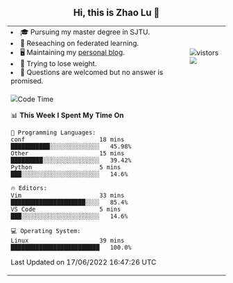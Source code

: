 <h2 align="center"> Hi, this is Zhao Lu 👋</h2>

<table style="overflow:hidden;">
    <tr> 
        <td>
            <li>🎓 Pursuing my master degree in SJTU.</li>
            <li>🌱 Reseaching on federated learning.</li>
            <li>🖥️ Maintaining my <a href="https://ifarewell.xyz">personal blog</a>.</li>
            <li>💪 Trying to lose weight.</li>
            <li>💬 Questions are welcomed but no answer is promised.</li> 
        </td>
        <td>
            <img src="https://visitor-badge.glitch.me/badge?page_id=ifarewell" alt="vistors" />
        <br>
          <img src="https://github-readme-stats.vercel.app/api?username=ifarewell&theme=graywhite&hide=prs,contribs&show_icons=true&hide_border=true&icon_color=CE1D2D&text_color=718096&bg_color=ffffff&hide_title=true" />
        </td>
    </tr>
    <tr>
        <td colspan="2">
            
<!--START_SECTION:waka-->
![Code Time](http://img.shields.io/badge/Code%20Time-193%20hrs%202%20mins-blue)

📊 **This Week I Spent My Time On** 

```text
💬 Programming Languages: 
conf                     18 mins             ███████████░░░░░░░░░░░░░░   45.98% 
Other                    15 mins             █████████░░░░░░░░░░░░░░░░   39.42% 
Python                   5 mins              ███░░░░░░░░░░░░░░░░░░░░░░   14.6%

🔥 Editors: 
Vim                      33 mins             █████████████████████░░░░   85.4% 
VS Code                  5 mins              ███░░░░░░░░░░░░░░░░░░░░░░   14.6%

💻 Operating System: 
Linux                    39 mins             █████████████████████████   100.0%

```


 Last Updated on 17/06/2022 16:47:26 UTC
<!--END_SECTION:waka-->
            
</td></tr>
</table>

